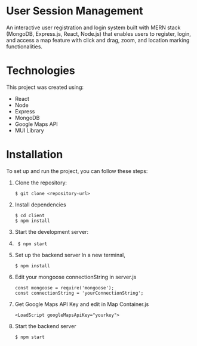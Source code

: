 # User Session Management
An interactive user registration and login system built with MERN stack (MongoDB, Express.js, React, Node.js) that enables users to register, login, and access a map feature with click and drag, zoom, and location marking functionalities.

# Technologies
This project was created using:
* React
* Node
* Express
* MongoDB
* Google Maps API
* MUI Library

# Installation
To set up and run the project, you can follow these steps:
1. Clone the repository:
   ```
   $ git clone <repository-url>
   ```
3. Install dependencies
    ```
    $ cd client
    $ npm install
   ```
4. Start the development server:
5. ```
    $ npm start
   ```
6. Set up the backend server
   In a new terminal,
    ```
    $ npm install
   ```
7. Edit your mongoose connectionString in server.js
    ```
    const mongoose = require('mongoose');
    const connectionString = 'yourConnectionString';
   ```
8. Get Google Maps API Key and edit in Map Container.js
   ```
   <LoadScript googleMapsApiKey="yourkey">
   ```
7. Start the backend server
    ```
    $ npm start
   ```
